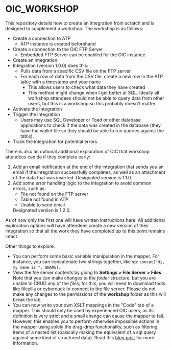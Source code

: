 # OIC_WORKSHOP

This repository details how to create an integration from scratch and is designed to supplement a workshop. The workshop is as follows:
- Create a connection to ATP
  - ATP instance is created beforehand
- Create a connection to the OIC FTP Server
  - Embedded FTP Server can be enabled for the OIC instance
- Create an integration
- Integration (version 1.0.0) does this:
  - Pulls data from a specific CSV file on the FTP server
  - For each row of data from the CSV file, create a new row in the ATP table with a timestamp and your name
    - This allows users to check what data they have created
    - This method might change when I get better at SQL. Ideally all workshop attendees should not be able to query data from other users, but this is a workshop so this probably doesn't matter
- Activate the integration
- Trigger the integration
  - Users may use SQL Developer or Toad or other database applications to check if the data was created in the database (they have the wallet file so they should be able to run queries against the table).
- Track the integration for potential errors

There is also an optional additional exploration of OIC that workshop attendees can do if they complete early:
<ol>
<li>Add an email notification at the end of the integration that sends you an email if the integration successfully completes, as well as an attachment of the data that was inserted. Designated version is 1.1.0.</li>
<li>Add some error handling logic to the integration to avoid common errors, such as:<ul>
  <li>File not found on the FTP server</li>
  <li>Table not found in ATP</li>
  <li>Unable to send email</li></ul>
Designated version is 1.2.0.
</li></ol>

As of now only the first one will have written instructions here. All additional exploration options will have attendees create a new version of their integration so that all the work they have completed up to this point remains intact.

Other things to explore:
- You can perform some basic variable manipulation in the mapper. For instance, you can concatenate two strings together, like so: `concat("Hi, my name is ", $NAME)`.
- View the file server contents by going to **Settings > File Server > Files**. Note that you can make changes to the _folder_ structure, but you are unable to CRUD any of the _files_; for this, you will need to download tools like filezilla or cyberduck to connect to the file server. Please do not make any changes to the permissions of the **workshop** folder as this will break the lab.
- You can now write your own XSLT mappings in the "Code" tab of a mapper. This should only be used by experienced OIC users, as its definition is very strict and a small change can cause the mapper to fail. However, this enables you to perform otherwise impossible actions in the mapper using solely the drag-drop functionality, such as filtering items of a nested list (basically making the equivalent of a sql query against some kind of structured data). Read this [blog post](https://blogs.oracle.com/integration/edit-xslt-source-code-in-oic-mapper-ui) for more information.
